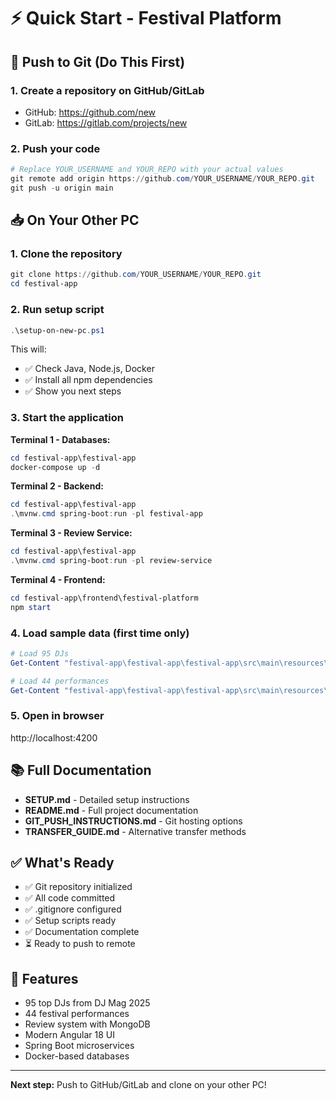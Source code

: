 # ⚡ Quick Start - Festival Platform

## 🎯 Push to Git (Do This First)

### 1. Create a repository on GitHub/GitLab
- GitHub: https://github.com/new
- GitLab: https://gitlab.com/projects/new

### 2. Push your code
```powershell
# Replace YOUR_USERNAME and YOUR_REPO with your actual values
git remote add origin https://github.com/YOUR_USERNAME/YOUR_REPO.git
git push -u origin main
```

## 📥 On Your Other PC

### 1. Clone the repository
```powershell
git clone https://github.com/YOUR_USERNAME/YOUR_REPO.git
cd festival-app
```

### 2. Run setup script
```powershell
.\setup-on-new-pc.ps1
```

This will:
- ✅ Check Java, Node.js, Docker
- ✅ Install all npm dependencies
- ✅ Show you next steps

### 3. Start the application

**Terminal 1 - Databases:**
```powershell
cd festival-app\festival-app
docker-compose up -d
```

**Terminal 2 - Backend:**
```powershell
cd festival-app\festival-app
.\mvnw.cmd spring-boot:run -pl festival-app
```

**Terminal 3 - Review Service:**
```powershell
cd festival-app\festival-app
.\mvnw.cmd spring-boot:run -pl review-service
```

**Terminal 4 - Frontend:**
```powershell
cd festival-app\frontend\festival-platform
npm start
```

### 4. Load sample data (first time only)
```powershell
# Load 95 DJs
Get-Content "festival-app\festival-app\festival-app\src\main\resources\data-djs-top100.sql" | docker exec -i festival-postgres psql -U festival_user -d festival_db

# Load 44 performances
Get-Content "festival-app\festival-app\festival-app\src\main\resources\data-performances-festivals.sql" | docker exec -i festival-postgres psql -U festival_user -d festival_db
```

### 5. Open in browser
http://localhost:4200

## 📚 Full Documentation

- **SETUP.md** - Detailed setup instructions
- **README.md** - Full project documentation
- **GIT_PUSH_INSTRUCTIONS.md** - Git hosting options
- **TRANSFER_GUIDE.md** - Alternative transfer methods

## ✅ What's Ready

- ✅ Git repository initialized
- ✅ All code committed
- ✅ .gitignore configured
- ✅ Setup scripts ready
- ✅ Documentation complete
- ⏳ Ready to push to remote

## 🎵 Features

- 95 top DJs from DJ Mag 2025
- 44 festival performances
- Review system with MongoDB
- Modern Angular 18 UI
- Spring Boot microservices
- Docker-based databases

---

**Next step:** Push to GitHub/GitLab and clone on your other PC!
